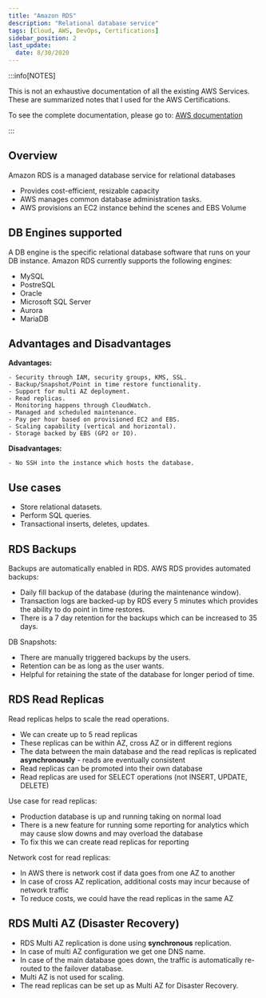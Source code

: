 ```yaml
---
title: "Amazon RDS"
description: "Relational database service"
tags: [Cloud, AWS, DevOps, Certifications]
sidebar_position: 2
last_update:
  date: 8/30/2020
---
```



:::info[NOTES]

This is not an exhaustive documentation of all the existing AWS Services. These are summarized notes that I used for the AWS Certifications.

To see the complete documentation, please go to: [AWS documentation](https://docs.aws.amazon.com/)

:::

## Overview

Amazon RDS is a managed database service for relational databases

- Provides cost-efficient, resizable capacity
- AWS manages common database administration tasks.
- AWS provisions an EC2 instance behind the scenes and EBS Volume

## DB Engines supported

A DB engine is the specific relational database software that runs on your DB instance. Amazon RDS currently supports the following engines:

- MySQL
- PostreSQL
- Oracle
- Microsoft SQL Server
- Aurora
- MariaDB

## Advantages and Disadvantages

**Advantages:**

    - Security through IAM, security groups, KMS, SSL.
    - Backup/Snapshot/Point in time restore functionality.
    - Support for multi AZ deployment.
    - Read replicas.
    - Monitoring happens through CloudWatch.
    - Managed and scheduled maintenance.
    - Pay per hour based on provisioned EC2 and EBS.
    - Scaling capability (vertical and horizontal).
    - Storage backed by EBS (GP2 or IO).

**Disadvantages:**

    - No SSH into the instance which hosts the database.


## Use cases

- Store relational datasets.
- Perform SQL queries.
- Transactional inserts, deletes, updates.

## RDS Backups

Backups are automatically enabled in RDS. AWS RDS provides automated backups:

- Daily fill backup of the database (during the maintenance window).
- Transaction logs are backed-up by RDS every 5 minutes which provides the ability to do point in time restores.
- There is a 7 day retention for the backups which can be increased to 35 days.

DB Snapshots:

- There are manually triggered backups by the users.
- Retention can be as long as the user wants.
- Helpful for retaining the state of the database for longer period of time.

## RDS Read Replicas

Read replicas helps to scale the read operations.

- We can create up to 5 read replicas
- These replicas can be within AZ, cross AZ or in different regions
- The data between the main database and the read replicas is replicated **asynchronously** - reads are eventually consistent
- Read replicas can be promoted into their own database
- Read replicas are used for SELECT operations (not INSERT, UPDATE, DELETE)

Use case for read replicas:

- Production database is up and running taking on normal load
- There is a new feature for running some reporting for analytics which may cause slow downs and may overload the database
- To fix this we can create read replicas for reporting

Network cost for read replicas:

- In AWS there is network cost if data goes from one AZ to another
- In case of cross AZ replication, additional costs may incur because of network traffic
- To reduce costs, we could have the read replicas in the same AZ

## RDS Multi AZ (Disaster Recovery)

- RDS Multi AZ replication is done using **synchronous** replication.
- In case of multi AZ configuration we get one DNS name.
- In case of the main database goes down, the traffic is automatically re-routed to the failover database.
- Multi AZ is not used for scaling.
- The read replicas can be set up as Multi AZ for Disaster Recovery.

 
